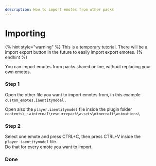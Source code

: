 ```yaml
---
description: How to import emotes from other packs
---
```


# Importing

{% hint style="warning" %}
This is a temporary tutorial. There will be a import export button in the future to easily import export emotes.
{% endhint %}

You can import emotes from packs shared online, without replacing your own emotes.

### Step 1

Open the other file you want to import emotes from, in this example `custom_emotes.iaentitymodel` .

Open also the `player.iaentitymodel` file inside the plugin folder `contents\_iainternal\resourcepack\assets\minecraft\animations\`

### Step 2

Select one emote and press CTRL+C, then press CTRL+V inside the `player.iaentitymodel` file.\
Do that for every emote you want to import.

### Done
